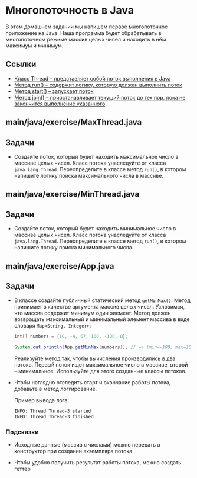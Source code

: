 # Многопоточность в Java

В этом домашнем задании мы напишем первое многопоточное приложение на Java. Наша программа будет обрабатывать в многопоточном режиме массив целых чисел и находить в нём максимум и минимум.

## Ссылки

* [Класс Thread – представляет собой поток выполнения в Java](https://docs.oracle.com/en/java/javase/16/docs/api/java.base/java/lang/Thread.html)
* [Метод run() – содержит логику, которую должен выполнить поток](https://docs.oracle.com/en/java/javase/16/docs/api/java.base/java/lang/Thread.html#run())
* [Метод start() – запускает поток](https://docs.oracle.com/en/java/javase/16/docs/api/java.base/java/lang/Thread.html#start())
* [Метод join() – приостанавливает текущий поток до тех пор, пока не закончится выполнение указанного](https://docs.oracle.com/en/java/javase/16/docs/api/java.base/java/lang/Thread.html#join())

## main/java/exercise/MaxThread.java

## Задачи

* Создайте поток, который будет находить максимальное число в массиве целых чисел.  Класс потока унаследуйте от класса `java.lang.Thread`. Переопределите в классе метод `run()`, в котором напишите логику поиска максимального числа в массиве.

## main/java/exercise/MinThread.java

## Задачи

* Создайте поток, который будет находить минимальное число в массиве целых чисел. Класс потока унаследуйте от класса `java.lang.Thread`. Переопределите в классе метод `run()`, в котором напишите логику поиска минимального числа.

## main/java/exercise/App.java

## Задачи

* В классе создайте публичный статический метод `getMinMax()`. Метод принимает в качестве аргумента массив целых чисел. Условимся, что массив содержит минимум один элемент. Метод должен возвращать максимальный и минимальный элемент массива в виде словаря `Map<String, Integer>`:

  ```java
  int[] numbers = {10, -4, 67, 100, -100, 8};

  System.out.println(App.getMinMax(numbers)); // => {min=-100, max=100}
  ```

  Реализуйте метод так, чтобы вычисления производились в два потока. Первый поток ищет максимальное число в массиве, второй – минимальное. Используйте для этого созданные классы потоков.

* Чтобы наглядно отследить старт и окончание работы потока, добавьте в метод  логгирование.

  Пример вывода лога:

  ```bash
  INFO: Thread Thread-3 started
  INFO: Thread Thread-3 finished
  ```

### Подсказки

* Исходные данные (массив с числами) можно передать в конструктор при создании экземпляра потока

* Чтобы удобно получить результат работы потока, можно создать геттер
